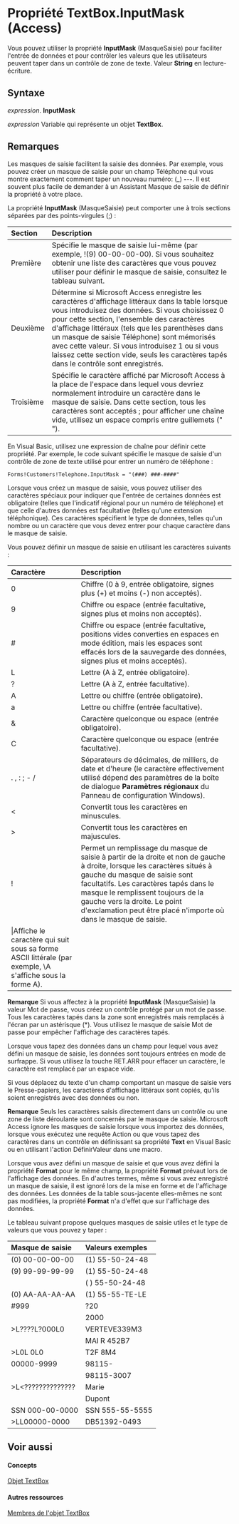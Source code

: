 
# Propriété TextBox.InputMask (Access)

Vous pouvez utiliser la propriété  **InputMask** (MasqueSaisie) pour faciliter l'entrée de données et pour contrôler les valeurs que les utilisateurs peuvent taper dans un contrôle de zone de texte. Valeur **String** en lecture-écriture.


## Syntaxe

 _expression_. **InputMask**

 _expression_ Variable qui représente un objet **TextBox**.


## Remarques

Les masques de saisie facilitent la saisie des données. Par exemple, vous pouvez créer un masque de saisie pour un champ Téléphone qui vous montre exactement comment taper un nouveau numéro: (_) __-__-__-__. Il est souvent plus facile de demander à un Assistant Masque de saisie de définir la propriété à votre place.

La propriété  **InputMask** (MasqueSaisie) peut comporter une à trois sections séparées par des points-virgules (;) :



|**Section**|**Description**|
|:-----|:-----|
|Première|Spécifie le masque de saisie lui-même (par exemple, !(9) 00-00-00-00). Si vous souhaitez obtenir une liste des caractères que vous pouvez utiliser pour définir le masque de saisie, consultez le tableau suivant.|
|Deuxième|Détermine si Microsoft Access enregistre les caractères d'affichage littéraux dans la table lorsque vous introduisez des données. Si vous choisissez 0 pour cette section, l'ensemble des caractères d'affichage littéraux (tels que les parenthèses dans un masque de saisie Téléphone) sont mémorisés avec cette valeur. Si vous introduisez 1 ou si vous laissez cette section vide, seuls les caractères tapés dans le contrôle sont enregistrés.|
|Troisième|Spécifie le caractère affiché par Microsoft Access à la place de l'espace dans lequel vous devriez normalement introduire un caractère dans le masque de saisie. Dans cette section, tous les caractères sont acceptés ; pour afficher une chaîne vide, utilisez un espace compris entre guillemets (" ").|
En Visual Basic, utilisez une expression de chaîne pour définir cette propriété. Par exemple, le code suivant spécifie le masque de saisie d'un contrôle de zone de texte utilisé pour entrer un numéro de téléphone :




```
Forms!Customers!Telephone.InputMask = "(###) ###-####"
```

Lorsque vous créez un masque de saisie, vous pouvez utiliser des caractères spéciaux pour indiquer que l'entrée de certaines données est obligatoire (telles que l'indicatif régional pour un numéro de téléphone) et que celle d'autres données est facultative (telles qu'une extension téléphonique). Ces caractères spécifient le type de données, telles qu'un nombre ou un caractère que vous devez entrer pour chaque caractère dans le masque de saisie.

Vous pouvez définir un masque de saisie en utilisant les caractères suivants :



|**Caractère**|**Description**|
|:-----|:-----|
|0|Chiffre (0 à 9, entrée obligatoire, signes plus (+) et moins (-) non acceptés).|
|9|Chiffre ou espace (entrée facultative, signes plus et moins non acceptés).|
|#|Chiffre ou espace (entrée facultative, positions vides converties en espaces en mode édition, mais les espaces sont effacés lors de la sauvegarde des données, signes plus et moins acceptés).|
|L|Lettre (A à Z, entrée obligatoire).|
|?|Lettre (A à Z, entrée facultative).|
|A|Lettre ou chiffre (entrée obligatoire).|
|a|Lettre ou chiffre (entrée facultative).|
|&amp;|Caractère quelconque ou espace (entrée obligatoire).|
|C|Caractère quelconque ou espace (entrée facultative).|
|. , : ; - /|Séparateurs de décimales, de milliers, de date et d'heure (le caractère effectivement utilisé dépend des paramètres de la boîte de dialogue  **Paramètres régionaux** du Panneau de configuration Windows).|
|<|Convertit tous les caractères en minuscules.|
|>|Convertit tous les caractères en majuscules.|
|!|Permet un remplissage du masque de saisie à partir de la droite et non de gauche à droite, lorsque les caractères situés à gauche du masque de saisie sont facultatifs. Les caractères tapés dans le masque le remplissent toujours de la gauche vers la droite. Le point d'exclamation peut être placé n'importe où dans le masque de saisie.|
|\|Affiche le caractère qui suit sous sa forme ASCII littérale (par exemple, \A s'affiche sous la forme A).|

 **Remarque**  Si vous affectez à la propriété  **InputMask** (MasqueSaisie) la valeur Mot de passe, vous créez un contrôle protégé par un mot de passe. Tous les caractères tapés dans la zone sont enregistrés mais remplacés à l'écran par un astérisque (*). Vous utilisez le masque de saisie Mot de passe pour empêcher l'affichage des caractères tapés.

Lorsque vous tapez des données dans un champ pour lequel vous avez défini un masque de saisie, les données sont toujours entrées en mode de surfrappe. Si vous utilisez la touche RET.ARR pour effacer un caractère, le caractère est remplacé par un espace vide.

Si vous déplacez du texte d'un champ comportant un masque de saisie vers le Presse-papiers, les caractères d'affichage littéraux sont copiés, qu'ils soient enregistrés avec des données ou non.


 **Remarque**  Seuls les caractères saisis directement dans un contrôle ou une zone de liste déroulante sont concernés par le masque de saisie. Microsoft Access ignore les masques de saisie lorsque vous importez des données, lorsque vous exécutez une requête Action ou que vous tapez des caractères dans un contrôle en définissant sa propriété  **Text** en Visual Basic ou en utilisant l'action DéfinirValeur dans une macro.

Lorsque vous avez défini un masque de saisie et que vous avez défini la propriété  **Format** pour le même champ, la propriété **Format** prévaut lors de l'affichage des données. En d'autres termes, même si vous avez enregistré un masque de saisie, il est ignoré lors de la mise en forme et de l'affichage des données. Les données de la table sous-jacente elles-mêmes ne sont pas modifiées, la propriété **Format** n'a d'effet que sur l'affichage des données.

Le tableau suivant propose quelques masques de saisie utiles et le type de valeurs que vous pouvez y taper :



|**Masque de saisie**|**Valeurs exemples**|
|:-----|:-----|
|(0) 00-00-00-00|(1) 55-50-24-48|
|(9) 99-99-99-99|(1) 55-50-24-48|
||( ) 55-50-24-48|
|(0) AA-AA-AA-AA|(1) 55-55-TE-LE|
|#999|?20|
||2000|
|>L????L?000L0|VERTEVE339M3|
||MAI R 452B7|
|>L0L 0L0|T2F 8M4|
|00000-9999|98115-|
||98115-3007|
|>L<??????????????|Marie|
||Dupont|
|SSN 000-00-0000|SSN 555-55-5555|
|>LL00000-0000|DB51392-0493|

## Voir aussi


#### Concepts


[Objet TextBox](d74fbe9a-0d40-7d28-956f-a2bfd0cfee45.md)
#### Autres ressources


[Membres de l'objet TextBox](bb55abbc-902e-fc2d-bdff-063c55426cd0.md)